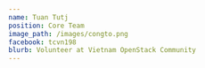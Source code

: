 ```yaml
---
name: Tuan Tutj
position: Core Team
image_path: /images/congto.png
facebook: tcvn198
blurb: Volunteer at Vietnam OpenStack Community
---
```

